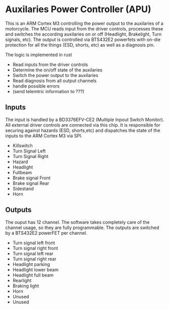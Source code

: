 # Auxilaries Power Controller (APU)

This is an ARM Cortex M3 controlling the power output to the auxilaries of a motorcycle. The
MCU reads input from the driver controls, processes these and switches the according auxilaries
on or off (Headlight, Brakelight, Turn signals, etc). The output is controlled via BTS432E2 
powerfets with on-die protection for all the things (ESD, shorts, etc) as well as a diagnosis pin.

The logic is implemented in rust

* Read inputs from the driver controls
* Determine the on/off state of the auxilaries
* Switch the power output to the auxilaries
* Read diagnosis from all output channels
* handle possible errors
* (send telemtric information to ???)

## Inputs

The input is handled by a BD3376EFV-CE2 (Multiple Inpout Switch Monitor). All external driver controls 
are connected via this chip. It is responsible for securing against hazards (ESD, shorts,etc) and dispatches
the state of the inputs to the ARM Cortex M3 via SPI.

* Killswitch
* Turn Signal Left
* Turn Signal Right
* Hazard
* Headlight
* Fullbeam
* Brake signal Front
* Brake signal Rear
* Sidestand
* Horn

## Outputs

The ouput has 12 channel. The software takes completely care of the channel
usage, so they are fully programmable. The outputs are switched by a BTS432E2 powerFET 
per channel.

* Turn signal left front
* Turn signal right front
* Turn signal left rear
* Turn signal right rear
* Headlight parking
* Headlight lower beam
* Headlight full beam
* Rearlight
* Braking light
* Horn
* Unused
* Unused
